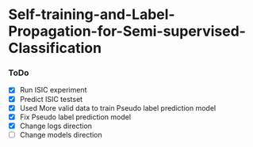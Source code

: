 # Self-training-and-Label-Propagation-for-Semi-supervised-Classification

### ToDo

- [x] Run ISIC experiment
- [x] Predict ISIC testset
- [x] Used More valid data to train Pseudo label prediction model
- [x] Fix Pseudo label prediction model
- [x] Change logs direction
- [ ] Change models direction